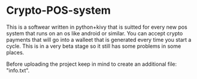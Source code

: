# Crypto-POS-system
This is a softwear written in python+kivy that is suitted for every new pos system that runs on an os like android or similar. You can accept crypto payments that will go into a walleet that is generated every time you start a cycle. This is in a very beta stage so it still has some problems in some places.




Before uploading the project keep in mind to create an additional file: "info.txt".

